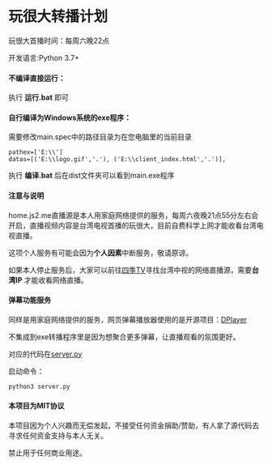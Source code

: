 # 玩很大转播计划

玩很大首播时间：每周六晚22点

开发语言:Python 3.7+

#### 不编译直接运行：
执行 **运行.bat** 即可

#### 自行编译为Windows系统的exe程序：
需要修改main.spec中的路径目录为在您电脑里的当前目录

```
pathex=['E:\\']
datas=[('E:\\logo.gif','.'), ('E:\\client_index.html','.')],
```

执行 **编译.bat** 后在dist文件夹可以看到main.exe程序

#### 注意与说明
home.js2.me直播源是本人用家庭网络提供的服务，每周六夜晚21点55分左右会开启，直播视频内容是台湾电视首播的玩很大，目前自费科学上网才能收看台湾电视直播。

这项个人服务有可能会因为**个人因素**中断服务，敬请原谅。

如果本人停止服务后，大家可以前往[四季TV](https://4gtv.tv)寻找台湾中视的网络直播源，需要**台湾IP** 才能收看网络直播。

#### 弹幕功能服务
同样是用家庭网络提供的服务，网页弹幕播放器使用的是开源项目：[DPlayer](https://github.com/DIYgod/DPlayer)

不集成到exe转播程序里是因为想聚合更多弹幕，让直播观看的氛围更好。

对应的代码在[server.py](./server.py)

启动命令：
```cmd
python3 server.py
```


#### 本项目为MIT协议

本项目因为个人兴趣而无偿发起，不接受任何资金捐助/赞助，有人拿了源代码去寻求任何资金支持与本人无关。

禁止用于任何商业用途。